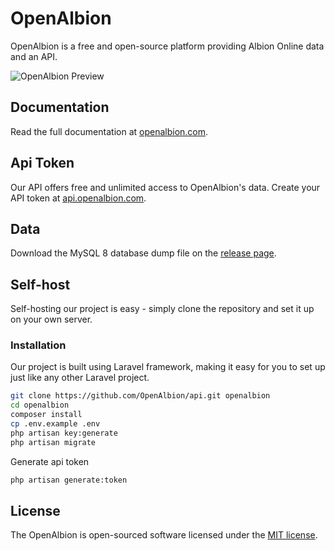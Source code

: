 # OpenAlbion

OpenAlbion is a free and open-source platform providing Albion Online data and an API.

![OpenAlbion Preview](https://api.openalbion.com/preview.png)

## Documentation

Read the full documentation at [openalbion.com](https://openalbion.com).

## Api Token

Our API offers free and unlimited access to OpenAlbion's data. Create your API token at [api.openalbion.com](https://openalbion.com).

## Data

Download the MySQL 8 database dump file on the [release page](https://github.com/OpenAlbion/api/releases).

## Self-host

Self-hosting our project is easy - simply clone the repository and set it up on your own server.

### Installation

Our project is built using Laravel framework, making it easy for you to set up just like any other Laravel project.

```bash
git clone https://github.com/OpenAlbion/api.git openalbion
cd openalbion
composer install
cp .env.example .env
php artisan key:generate
php artisan migrate
```

Generate api token

```bash
php artisan generate:token
```

## License

The OpenAlbion is open-sourced software licensed under the [MIT license](https://opensource.org/license/mit/).
